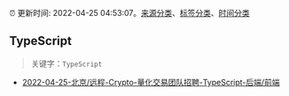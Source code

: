 :alarm_clock: 更新时间: 2022-04-25 04:53:07。[来源分类](../README.md)、[标签分类](../TAGS.md)、[时间分类](../TIMELINE.md)

## TypeScript


> 关键字：`TypeScript`



- [2022-04-25-北京/远程-Crypto-量化交易团队招聘-TypeScript-后端/前端](https://www.v2ex.com/t/849111) 